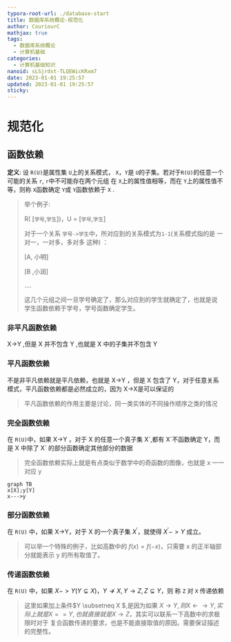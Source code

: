 ```yaml
---
typora-root-url: ./database-start
title: 数据库系统概论-规范化
author: CouriourC
mathjax: true
tags:
  - 数据库系统概论
  - 计算机基础
categories:
  - 计算机基础知识
nanoid: sLSjrdst-TLQEWicKRxm7
date: 2023-01-01 19:25:57
updated: 2023-01-01 19:25:57
sticky:
---
```


# 规范化

## 函数依赖

**定义**:  设 `R(U)`是属性集 `U`上的关系模式， `X`，`Y`是 `U`的子集。若对于`R(U)`的任意一个可能的关系 `r`, `r`中不可能存在两个元组 在 `X`上的属性值相等，而在 `Y`上的属性值不等，则称 `X`函数确定 `Y`或 `Y`函数依赖于 `X` .

> 举个例子:
>
> R( [`学号`,`学生`])，U = [`学号`,`学生`]
>
> 对于一个关系 `学号->学生`中，所对应到的关系模式为`1-1`(关系模式指的是 一对一，一对多，多对多 这种) ：
>
> [A, 小明]
>
> [B ,小润]
>
> ….
>
> 这几个元组之间一旦学号确定了，那么对应到的学生就确定了，也就是说 学生函数依赖于学号，学号函数确定学生。

### 非平凡函数依赖

X->Y ,但是 X  并不包含 Y ,也就是 X 中的子集并不包含 Y

### 平凡函数依赖

不是非平凡依赖就是平凡依赖，也就是 X->Y ，但是 X 包含了 Y，对于任意关系模式，平凡函数依赖都是必然成立的，因为 X->X是可以保证的

> 平凡函数依赖的作用主要是讨论，同一类实体的不同操作顺序之类的情况

### 完全函数依赖

在 `R(U)`中，如果 X->Y ，对于 X 的任意一个真子集 X\`,都有 X\`不函数确定 Y，而是 X 中除了 X\` 的部分函数确定其他部分的数据

> 完全函数依赖实际上就是有点类似于数学中的奇函数的图像，也就是 x 一一对应 y

```mermaid
graph TB
x[X];y[Y]
x--->y
```

### 部分函数依赖

在 `R(U)` 中，如果 X->Y，对于 X 的一个真子集 $X^{'}$，就使得 $X^{'}->Y$ 成立。

> 可以举一个特殊的例子，比如高数中的 $f(x) = f(-x)$，只需要 x 的正半轴部分就能表示 y 的所有取值了。

### 传递函数依赖

在 `R(U)` 中，如果 $X->Y(Y \subsetneq X)$，$Y {\nrightarrow}X,Y\rightarrow Z,Z\subsetneq Y$，则 称 `Z` 对 `X` 传递依赖

> 这里如果加上条件$Y \subsetneq X $,是因为如果 $X\rightarrow Y,则 X \leftarrow \rightarrow Y ,实际上就是 X == Y, 也就直接就是 X \rightarrow Z$，其实可以联系一下高数中的求极限时对于 复合函数传递的要求，也是不能直接取值的原因。需要保证描述的完整性。
